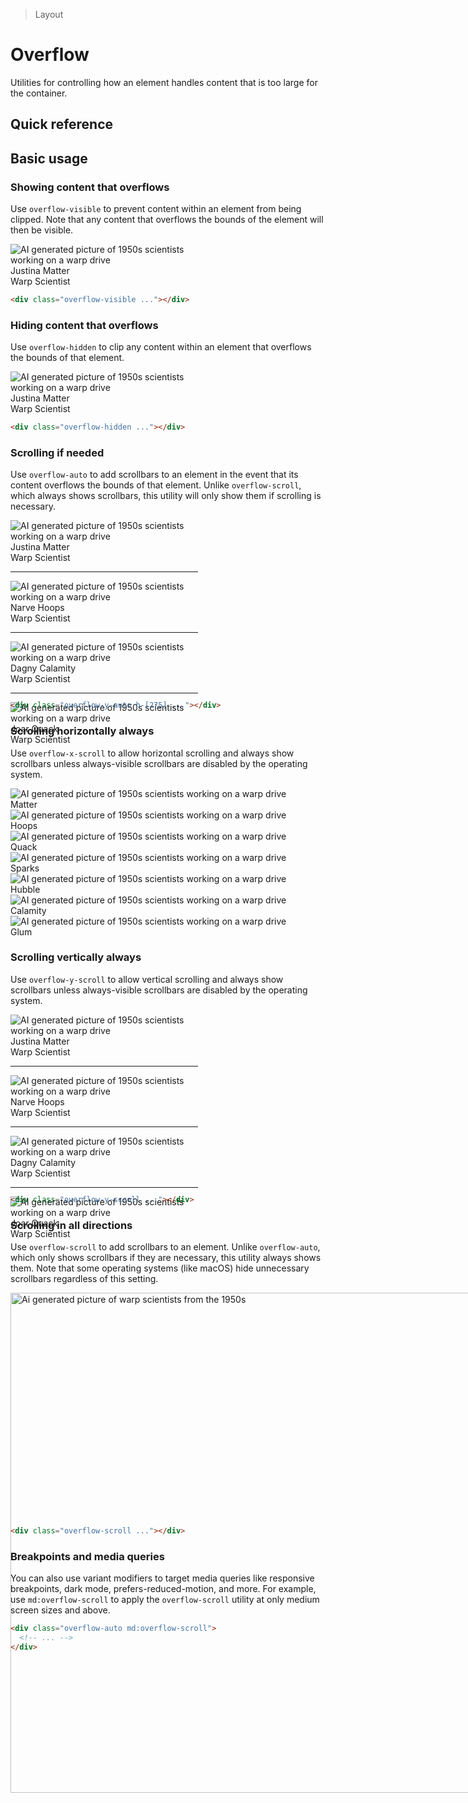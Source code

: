 > Layout

# Overflow
Utilities for controlling how an element handles content that is too large for the container.

## Quick reference

<qr-table />

## Basic usage
### Showing content that overflows
Use `overflow-visible` to prevent content within an element from being clipped. Note that any content that overflows the bounds of the element will then be visible.

<container>
  <div class="flex justify-center">
    <div class="relative">
      <div style="width:300px;" class="mx-auto bg-white p-16 rounded text-slate-500 dark:bg-slate-800 dark:text-slate-400">
       <div class="flex items-center overflow-visible">
          <img src="/matter.jpg" class="absolute aspect-1/1 object-cover h-128 -ml-40 -my-32 rounded-full" alt="AI generated picture of 1950s scientists working on a warp drive" />
          <div class="pl-112">
            <div class="font-bold">Justina Matter</div>
            <span>Warp Scientist</span>
          </div>
        </div>
      </div>
    </div>
  </div>
</container>

```html
<div class="overflow-visible ..."></div>
```

### Hiding content that overflows
Use `overflow-hidden` to clip any content within an element that overflows the bounds of that element.

<container>
  <div class="flex justify-center">
    <div class="relative">
      <div style="width:300px;" class="relative overflow-hidden mx-auto bg-white p-16 rounded text-slate-500 dark:bg-slate-800 dark:text-slate-400">
       <div class="flex items-center ">
          <img src="/matter.jpg" class="absolute aspect-1/1 object-cover h-128 -ml-40 -my-32 rounded-full" alt="AI generated picture of 1950s scientists working on a warp drive" />
          <div class="pl-112">
            <div class="font-bold">Justina Matter</div>
            <span>Warp Scientist</span>
          </div>
        </div>
      </div>
    </div>
  </div>
</container>

```html
<div class="overflow-hidden ..."></div>
```

### Scrolling if needed
Use `overflow-auto` to add scrollbars to an element in the event that its content overflows the bounds of that element. Unlike `overflow-scroll`, which always shows scrollbars, this utility will only show them if scrolling is necessary.

<container>
  <div class="flex justify-center">
    <div class="relative">
      <div style="width:300px;max-height:275px" class="relative overflow-auto mx-auto bg-white p-16 rounded text-slate-500 dark:bg-slate-800 dark:text-slate-400">
       <div class="flex items-center ">
          <img src="/matter.jpg" class="aspect-1/1 object-cover h-48 mr-16 rounded-full" alt="AI generated picture of 1950s scientists working on a warp drive" />
          <div class="">
            <div class="font-bold">Justina Matter</div>
            <span>Warp Scientist</span>
          </div>
        </div>
        <hr class="-mx-16!" />
        <div class="flex items-center ">
          <img src="/profile1.jpg" class="aspect-1/1 object-cover h-48 mr-16 rounded-full" alt="AI generated picture of 1950s scientists working on a warp drive" />
          <div class="">
            <div class="font-bold">Narve Hoops</div>
            <span>Warp Scientist</span>
          </div>
        </div>
        <hr class="-mx-16!" />
        <div class="flex items-center ">
          <img src="/profile5.jpg" class="aspect-1/1 object-cover h-48 mr-16 rounded-full" alt="AI generated picture of 1950s scientists working on a warp drive" />
          <div class="">
            <div class="font-bold">Dagny Calamity</div>
            <span>Warp Scientist</span>
          </div>
        </div>
        <hr class="-mx-16!" />
        <div class="flex items-center ">
          <img src="/profile2.jpg" class="aspect-1/1 object-cover h-48 mr-16 rounded-full" alt="AI generated picture of 1950s scientists working on a warp drive" />
          <div class="">
            <div class="font-bold">Joar Quack</div>
            <span>Warp Scientist</span>
          </div>
        </div>
      </div>
    </div>
  </div>
</container>

```html
<div class="overflow-y-auto h-[275] ..."></div>
```

### Scrolling horizontally always
Use `overflow-x-scroll` to allow horizontal scrolling and always show scrollbars unless always-visible scrollbars are disabled by the operating system.

<container>
  <div class="flex justify-center ">
    <div class="overflow-x-scroll mx-auto bg-white p-16 rounded text-slate-500 dark:bg-slate-800 dark:text-slate-400" style="max-width:520px">
      <div class="flex cols-6">
        <div class="flex-none py-24 px-12 first:pl-24 last:pr-24">
          <div class="flex flex-col items-center justify-center min-width-64 gap-8">
            <img src="/matter.jpg" class="aspect-1/1 object-cover w-64 rounded-full" alt="AI generated picture of 1950s scientists working on a warp drive" />
            <div class="font-bold">Matter</div>
          </div>
        </div>
        <div class="flex-none py-24 px-12 first:pl-24 last:pr-24">
          <div class="flex flex-col items-center justify-center min-width-64 gap-8">
            <img src="/profile1.jpg" class="aspect-1/1 object-cover w-64 rounded-full" alt="AI generated picture of 1950s scientists working on a warp drive" />
            <div class="font-bold">Hoops</div>
          </div>
        </div>
        <div class="flex-none py-24 px-12 first:pl-24 last:pr-24">
          <div class="flex flex-col items-center justify-center min-width-64 gap-8">
            <img src="/profile2.jpg" class="aspect-1/1 object-cover w-64 rounded-full" alt="AI generated picture of 1950s scientists working on a warp drive" />
            <div class="font-bold">Quack</div>
          </div>
        </div>
        <div class="flex-none py-24 px-12 first:pl-24 last:pr-24">
          <div class="flex flex-col items-center justify-center min-width-64 gap-8">
            <img src="/profile3.jpg" class="aspect-1/1 object-cover w-64 rounded-full" alt="AI generated picture of 1950s scientists working on a warp drive" />
            <div class="font-bold">Sparks</div>
          </div>
        </div>
        <div class="flex-none py-24 px-12 first:pl-24 last:pr-24">
          <div class="flex flex-col items-center justify-center min-width-64 gap-8">
            <img src="/profile4.jpg" class="aspect-1/1 object-cover w-64 rounded-full" alt="AI generated picture of 1950s scientists working on a warp drive" />
            <div class="font-bold">Hubble</div>
          </div>
        </div>
        <div class="flex-none py-24 px-12 first:pl-24 last:pr-24">
          <div class="flex flex-col items-center justify-center min-width-64 gap-8">
            <img src="/profile5.jpg" class="aspect-1/1 object-cover w-64 rounded-full" alt="AI generated picture of 1950s scientists working on a warp drive" />
            <div class="font-bold">Calamity</div>
          </div>
        </div>
        <div class="flex-none py-24 px-12 first:pl-24 last:pr-24">
          <div class="flex flex-col items-center justify-center min-width-64 gap-8">
            <img src="/profile6.jpg" class="aspect-1/1 object-cover w-64 rounded-full" alt="AI generated picture of 1950s scientists working on a warp drive" />
            <div class="font-bold">Glum</div>
          </div>
        </div>
      </div>
    </div>
  </div>
</container>

### Scrolling vertically always
Use `overflow-y-scroll` to allow vertical scrolling and always show scrollbars unless always-visible scrollbars are disabled by the operating system.

<container>
  <div class="flex justify-center">
    <div class="relative">
      <div style="width:300px;max-height:275px" class="relative overflow-y-scroll mx-auto bg-white p-16 rounded text-slate-500 dark:bg-slate-800 dark:text-slate-400">
       <div class="flex items-center ">
          <img src="/matter.jpg" class="aspect-1/1 object-cover h-48 mr-16 rounded-full" alt="AI generated picture of 1950s scientists working on a warp drive" />
          <div class="">
            <div class="font-bold">Justina Matter</div>
            <span>Warp Scientist</span>
          </div>
        </div>
        <hr class="-mx-16!" />
        <div class="flex items-center ">
          <img src="/profile1.jpg" class="aspect-1/1 object-cover h-48 mr-16 rounded-full" alt="AI generated picture of 1950s scientists working on a warp drive" />
          <div class="">
            <div class="font-bold">Narve Hoops</div>
            <span>Warp Scientist</span>
          </div>
        </div>
        <hr class="-mx-16!" />
        <div class="flex items-center ">
          <img src="/profile5.jpg" class="aspect-1/1 object-cover h-48 mr-16 rounded-full" alt="AI generated picture of 1950s scientists working on a warp drive" />
          <div class="">
            <div class="font-bold">Dagny Calamity</div>
            <span>Warp Scientist</span>
          </div>
        </div>
        <hr class="-mx-16!" />
        <div class="flex items-center ">
          <img src="/profile2.jpg" class="aspect-1/1 object-cover h-48 mr-16 rounded-full" alt="AI generated picture of 1950s scientists working on a warp drive" />
          <div class="">
            <div class="font-bold">Joar Quack</div>
            <span>Warp Scientist</span>
          </div>
        </div>
      </div>
    </div>
  </div>
</container>

```html
<div class="overflow-y-scroll ..."></div>
```

### Scrolling in all directions
Use `overflow-scroll` to add scrollbars to an element. Unlike `overflow-auto`, which only shows scrollbars if they are necessary, this utility always shows them. Note that some operating systems (like macOS) hide unnecessary scrollbars regardless of this setting.
<container>
  <div class="overflow-scroll" style="max-height:360px;">
    <img style="max-width:800px;width:800px" src="/50s-scientists.jpg" alt="Ai generated picture of warp scientists from the 1950s">
  </div>
</container>

```html
<div class="overflow-scroll ..."></div>
```

### Breakpoints and media queries
You can also use variant modifiers to target media queries like responsive breakpoints, dark mode, prefers-reduced-motion, and more. For example, use `md:overflow-scroll` to apply the `overflow-scroll` utility at only medium screen sizes and above.

```html
<div class="overflow-auto md:overflow-scroll">
  <!-- ... -->
</div>
```
